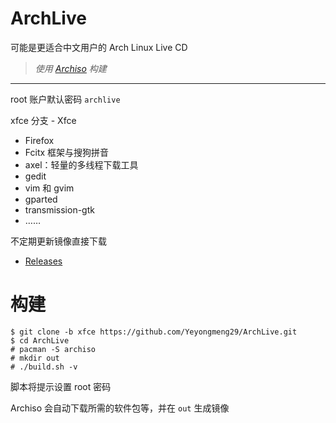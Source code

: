 # ArchLive
可能是更适合中文用户的 Arch Linux Live CD

> *使用 [Archiso](https://wiki.archlinux.org/index.php/Archiso) 构建*

------
root 账户默认密码 `archlive`

xfce 分支 - Xfce

- Firefox
- Fcitx 框架与搜狗拼音
- axel：轻量的多线程下载工具
- gedit
- vim 和 gvim
- gparted
- transmission-gtk
- ……

不定期更新镜像直接下载

- [Releases](https://github.com/Yeyongmeng29/ArchLive/releases)

# 构建

```
$ git clone -b xfce https://github.com/Yeyongmeng29/ArchLive.git
$ cd ArchLive
# pacman -S archiso
# mkdir out
# ./build.sh -v
```
脚本将提示设置 root 密码

Archiso 会自动下载所需的软件包等，并在 `out` 生成镜像
